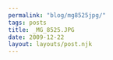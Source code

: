 ```yaml
---
permalink: "blog/mg8525jpg/"
tags: posts
title: _MG_8525.JPG
date: 2009-12-22
layout: layouts/post.njk
---
```


